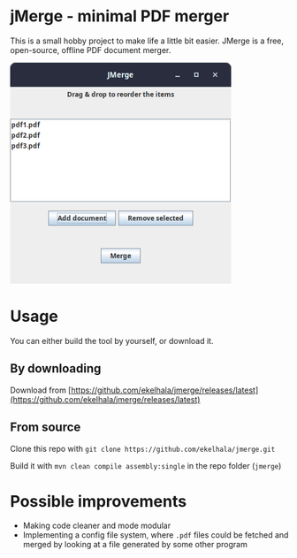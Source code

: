 
# jMerge - minimal PDF merger

This is a small hobby project to make life a little bit easier. JMerge is a free, open-source, offline PDF document merger.

![JMerge](./img/screenshot.png)

# Usage

You can either build the tool by yourself, or download it.

## By downloading

Download from [https://github.com/ekelhala/jmerge/releases/latest](https://github.com/ekelhala/jmerge/releases/latest)

## From source

Clone this repo with `git clone https://github.com/ekelhala/jmerge.git`

Build it with `mvn clean compile assembly:single` in the repo folder (`jmerge`)

# Possible improvements

- Making code cleaner and mode modular
- Implementing a config file system, where `.pdf` files could be fetched and merged by looking at a file generated by some other program
